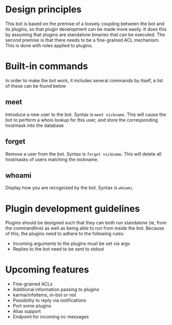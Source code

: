 # Design principles
This bot is based on the premise of a loosely coupling between the bot and its plugins, so that plugin development can
be made more easily. It does this by assuming that plugins are standalone binaries that can be executed. The second
premise is that there needs to be a fine-grained ACL mechanism. This is done with roles applied to plugins.

# Built-in commands
In order to make the bot work, it includes several commands by itself, a list of these can be found below

## meet
Introduce a new user to the bot. Syntax is `meet nickname`. This will cause the bot to perform a whois lookup for this
user, and store the corresponding hostmask into the database

## forget
Remove a user from the bot. Syntax is `forget nickname`. This will delete all hostmasks of users matching the nickname.

## whoami
Display how you are recognized by the bot. Syntax is `whoami`.

# Plugin development guidelines
Plugins should be designed such that they can both run standalone (ie, from the commandline) as well as being able to
run from inside the bot. Because of this, the plugins need to adhere to the following rules:
* Incoming arguments to the plugins must be set via argv
* Replies to the bot need to be sent to stdout

# Upcoming features
* Fine-grained ACLs
* Additional information passing to plugins
* karma/infoitems, in-bot or not
* Possibility to reply via notifications
* Port some plugins
* Alias support
* Endpoint for incoming irc messages